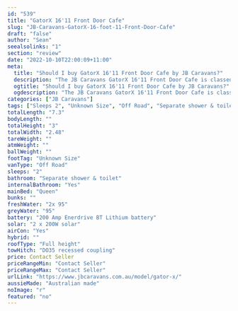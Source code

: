 ```yaml
---
id: "539"
title: "GatorX 16'11 Front Door Cafe"
slug: "JB-Caravans-GatorX-16-foot-11-Front-Door-Cafe"
draft: "false"
author: "Sean"
seealsolinks: "1"
section: "review"
date: "2022-10-10T22:00:09+11:00"
meta:
  title: "Should I buy GatorX 16'11 Front Door Cafe by JB Caravans?"
  description: "The JB Caravans GatorX 16'11 Front Door Cafe is classed as Off Road, and sleeps 2 people. It is Australian made and comes in at Unknown Size. It generally has Separate shower & toilet."
  ogtitle: "Should I buy GatorX 16'11 Front Door Cafe by JB Caravans?"
  ogdescription: "The JB Caravans GatorX 16'11 Front Door Cafe is classed as Off Road, and sleeps 2 people. It is Australian made and comes in at Unknown Size. It generally has Separate shower & toilet."
categories: ["JB Caravans"]
tags: ["Sleeps 2", "Unknown Size", "Off Road", "Separate shower & toilet", "Full height", "Price Unknown", "Australian made"]
totalLength: "7.3"
bodyLength: ""
totalHeight: "3"
totalWidth: "2.48"
tareWeight: ""
atmWeight: ""
ballWeight: ""
footTag: "Unknown Size"
vanType: "Off Road"
sleeps: "2"
bathroom: "Separate shower & toilet"
internalBathroom: "Yes"
mainBed: "Queen"
bunks: ""
freshWater: "2x 95"
greyWater: "95"
battery: "200 Amp Enerdrive BT Lithium battery"
solar: "2 x 200W solar"
airCon: "Yes"
hybrid: ""
roofType: "Full height"
towHitch: "DO35 recessed coupling"
price: Contact Seller
priceRangeMin: "Contact Seller"
priceRangeMax: "Contact Seller"
urlLink: "https://www.jbcaravans.com.au/model/gator-x/"
aussieMade: "Australian made"
noImage: "r"
featured: "no"
---
```

